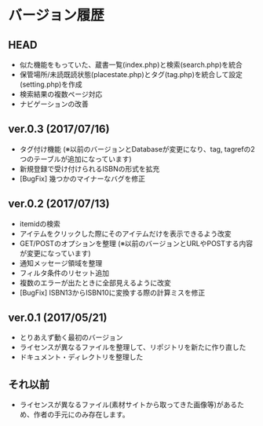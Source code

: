 # バージョン履歴

## HEAD
* 似た機能をもっていた、蔵書一覧(index.php)と検索(search.php)を統合
* 保管場所/未読既読状態(placestate.php)とタグ(tag.php)を統合して設定(setting.php)を作成
* 検索結果の複数ページ対応
* ナビゲーションの改善


## ver.0.3 (2017/07/16)
* タグ付け機能 (※以前のバージョンとDatabaseが変更になり、tag, tagrefの2つのテーブルが追加になっています)
* 新規登録で受け付けられるISBNの形式を拡充
* [BugFix] 幾つかのマイナーなバグを修正


## ver.0.2 (2017/07/13)
* itemidの検索
* アイテムをクリックした際にそのアイテムだけを表示できるよう改変
* GET/POSTのオプションを整理 (※以前のバージョンとURLやPOSTする内容が変更になっています)
* 通知メッセージ領域を整理
* フィルタ条件のリセット追加
* 複数のエラーが出たときに全部見えるように改変
* [BugFix] ISBN13からISBN10に変換する際の計算ミスを修正


## ver.0.1 (2017/05/21)
* とりあえず動く最初のバージョン
* ライセンスが異なるファイルを整理して、リポジトリを新たに作り直した
* ドキュメント・ディレクトリを整理した


## それ以前
* ライセンスが異なるファイル(素材サイトから取ってきた画像等)があるため、作者の手元にのみ存在します。

